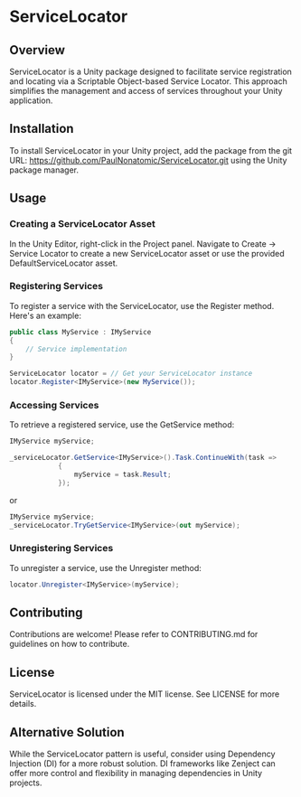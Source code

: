 # ServiceLocator #

## Overview ##
ServiceLocator is a Unity package designed to facilitate service registration and locating via a Scriptable Object-based Service Locator. This approach simplifies the management and access of services throughout your Unity application.

## Installation ##
To install ServiceLocator in your Unity project, add the package from the git URL: https://github.com/PaulNonatomic/ServiceLocator.git using the Unity package manager.

## Usage ##
### Creating a ServiceLocator Asset ###
In the Unity Editor, right-click in the Project panel.
Navigate to Create -> Service Locator to create a new ServiceLocator asset or use the provided DefaultServiceLocator asset.

### Registering Services ###
To register a service with the ServiceLocator, use the Register<T> method. Here's an example:

```cs
public class MyService : IMyService
{
    // Service implementation
}

ServiceLocator locator = // Get your ServiceLocator instance
locator.Register<IMyService>(new MyService());
```

### Accessing Services ###
To retrieve a registered service, use the GetService<T> method:

```cs
IMyService myService;

_serviceLocator.GetService<IMyService>().Task.ContinueWith(task =>
			{
				myService = task.Result;
			});
```

or

```cs
IMyService myService;
_serviceLocator.TryGetService<IMyService>(out myService);
```

### Unregistering Services ###
To unregister a service, use the Unregister<T> method:

```cs
locator.Unregister<IMyService>(myService);
```

## Contributing ##
Contributions are welcome! Please refer to CONTRIBUTING.md for guidelines on how to contribute.

## License ##
ServiceLocator is licensed under the MIT license. See LICENSE for more details.

## Alternative Solution ##
While the ServiceLocator pattern is useful, consider using Dependency Injection (DI) for a more robust solution. DI frameworks like Zenject can offer more control and flexibility in managing dependencies in Unity projects. 

